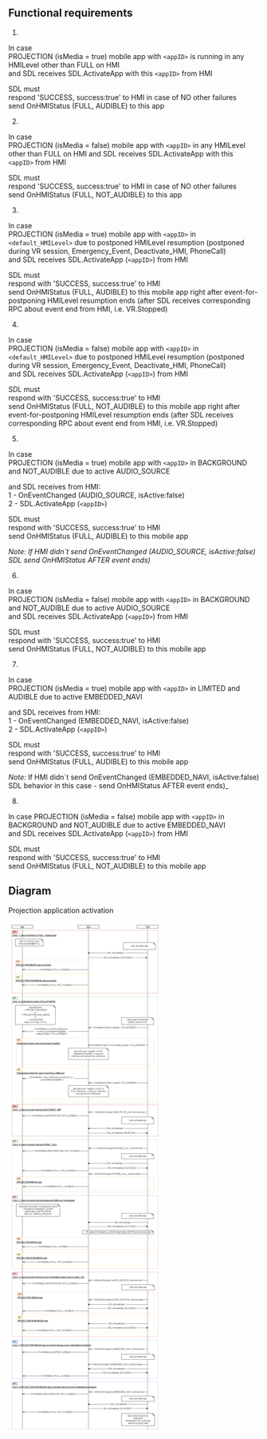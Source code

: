 ## Functional requirements

1.  
In case  
PROJECTION (isMedia = true) mobile app with `<appID>` is running in any HMILevel other than FULL on HMI  
and SDL receives SDL.ActivateApp with this `<appID>` from HMI  

SDL must  
respond 'SUCCESS, success:true' to HMI in case of NO other failures  
send OnHMIStatus (FULL, AUDIBLE) to this app  

2.  
In case  
PROJECTION (isMedia = false) mobile app with `<appID>` in any HMILevel other than FULL on HMI
and SDL receives SDL.ActivateApp with this `<appID>` from HMI  

SDL must  
respond 'SUCCESS, success:true' to HMI in case of NO other failures  
send OnHMIStatus (FULL, NOT_AUDIBLE) to this app  

3. 
In case  
PROJECTION (isMedia = true) mobile app with `<appID>` in `<default_HMILevel>` due to postponed HMILevel resumption (postponed during VR session, Emergency_Event, Deactivate_HMI, PhoneCall)  
and SDL receives SDL.ActivateApp (`<appID>`) from HMI  

SDL must  
respond with 'SUCCESS, success:true' to HMI  
send OnHMIStatus (FULL, AUDIBLE) to this mobile app right after event-for-postponing HMILevel resumption ends (after SDL receives corresponding RPC about event end from HMI, i.e. VR.Stopped)  

4.  
In case  
PROJECTION (isMedia = false) mobile app with `<appID>` in `<default_HMILevel>` due to postponed HMILevel resumption (postponed during VR session, Emergency_Event, Deactivate_HMI, PhoneCall)  
and SDL receives SDL.ActivateApp (`<appID>`) from HMI  

SDL must  
respond with 'SUCCESS, success:true' to HMI  
send OnHMIStatus (FULL, NOT_AUDIBLE) to this mobile app right after event-for-postponing HMILevel resumption ends (after SDL receives corresponding RPC about event end from HMI, i.e. VR.Stopped)  

5.  
In case  
PROJECTION (isMedia = true) mobile app with `<appID>` in BACKGROUND and NOT_AUDIBLE due to active AUDIO_SOURCE  

and SDL receives from HMI:  
1 - OnEventChanged (AUDIO_SOURCE, isActive:false)  
2 - SDL.ActivateApp (`<appID>`)  

SDL must  
respond with 'SUCCESS, success:true' to HMI  
send OnHMIStatus (FULL, AUDIBLE) to this mobile app  

_Note: 
If HMI didn`t send OnEventChanged (AUDIO_SOURCE, isActive:false)  
SDL send OnHMIStatus AFTER event ends)_  

6.  
In case  
PROJECTION (isMedia = false) mobile app with `<appID>` in BACKGROUND and NOT_AUDIBLE due to active AUDIO_SOURCE  
and SDL receives SDL.ActivateApp (`<appID>`) from HMI  

SDL must  
respond with 'SUCCESS, success:true' to HMI  
send OnHMIStatus (FULL, NOT_AUDIBLE) to this mobile app  

7.  
In case  
PROJECTION (isMedia = true) mobile app with `<appID>` in LIMITED and AUDIBLE due to active EMBEDDED_NAVI  

and SDL receives from HMI:  
1 - OnEventChanged (EMBEDDED_NAVI, isActive:false)  
2 - SDL.ActivateApp (`<appID>`)  

SDL must  
respond with 'SUCCESS, success:true' to HMI  
send OnHMIStatus (FULL, AUDIBLE) to this mobile app

_Note:_ 
If HMI didn`t send OnEventChanged (EMBEDDED_NAVI, isActive:false)  
SDL behavior in this case - send OnHMIStatus AFTER event ends)_  

8.  
In case
PROJECTION (isMedia = false) mobile app with `<appID>` in BACKGROUND and NOT_AUDIBLE due to active EMBEDDED_NAVI  
and SDL receives SDL.ActivateApp (`<appID>`) from HMI  

SDL must  
respond with 'SUCCESS, success:true' to HMI  
send OnHMIStatus (FULL, NOT_AUDIBLE) to this mobile app  

## Diagram

Projection application activation

![Projection application activation](https://github.com/smartdevicelink/sdl_requirements/blob/master/detailed_docs/accessories/projection_app_activation.png)



